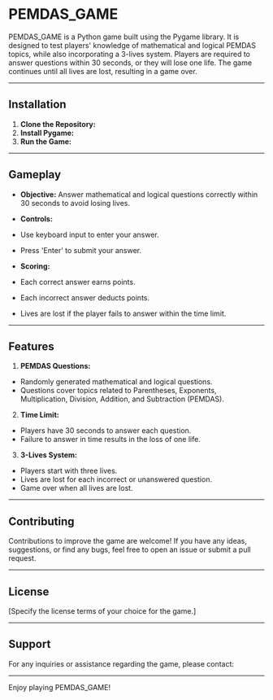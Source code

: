 # PEMDAS_GAME

PEMDAS_GAME is a Python game built using the Pygame library. It is designed to test players' knowledge of mathematical and logical PEMDAS topics, while also incorporating a 3-lives system. Players are required to answer questions within 30 seconds, or they will lose one life. The game continues until all lives are lost, resulting in a game over.

---

## Installation

1. **Clone the Repository:**
2. **Install Pygame:**
3. **Run the Game:**


---

## Gameplay

- **Objective:** Answer mathematical and logical questions correctly within 30 seconds to avoid losing lives.

- **Controls:**
- Use keyboard input to enter your answer.
- Press 'Enter' to submit your answer.

- **Scoring:**
- Each correct answer earns points.
- Each incorrect answer deducts points.
- Lives are lost if the player fails to answer within the time limit.

---

## Features

1. **PEMDAS Questions:**
- Randomly generated mathematical and logical questions.
- Questions cover topics related to Parentheses, Exponents, Multiplication, Division, Addition, and Subtraction (PEMDAS).

2. **Time Limit:**
- Players have 30 seconds to answer each question.
- Failure to answer in time results in the loss of one life.

3. **3-Lives System:**
- Players start with three lives.
- Lives are lost for each incorrect or unanswered question.
- Game over when all lives are lost.

---

## Contributing

Contributions to improve the game are welcome! If you have any ideas, suggestions, or find any bugs, feel free to open an issue or submit a pull request.

---

## License

[Specify the license terms of your choice for the game.]

---

## Support

For any inquiries or assistance regarding the game, please contact:

---

Enjoy playing PEMDAS_GAME!

